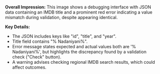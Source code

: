**Overall Impression:** This image shows a debugging interface with JSON data containing an IMDB title and a prominent red error indicating a value mismatch during validation, despite appearing identical.

**Key Details:**
*   The JSON includes keys like "id", "title", and "year".
*   Title field contains "% Nadaniyani%".
*   Error message states expected and actual values both are '% Nadaniyani%', but highlights the discrepancy found by a validation check ("Check" button).
*   A warning advises checking regional IMDB search results, which could affect outcomes.